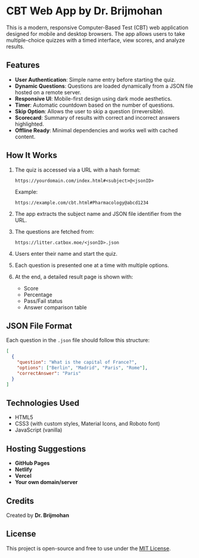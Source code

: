 # CBT Web App by Dr. Brijmohan

This is a modern, responsive Computer-Based Test (CBT) web application designed for mobile and desktop browsers. The app allows users to take multiple-choice quizzes with a timed interface, view scores, and analyze results.

## Features

- **User Authentication**: Simple name entry before starting the quiz.
- **Dynamic Questions**: Questions are loaded dynamically from a JSON file hosted on a remote server.
- **Responsive UI**: Mobile-first design using dark mode aesthetics.
- **Timer**: Automatic countdown based on the number of questions.
- **Skip Option**: Allows the user to skip a question (irreversible).
- **Scorecard**: Summary of results with correct and incorrect answers highlighted.
- **Offline Ready**: Minimal dependencies and works well with cached content.

## How It Works

1. The quiz is accessed via a URL with a hash format:  
   ```
   https://yourdomain.com/index.html#<subject>@<jsonID>
   ```
   Example:
   ```
   https://example.com/cbt.html#Pharmacology@abcd1234
   ```

2. The app extracts the subject name and JSON file identifier from the URL.
3. The questions are fetched from:
   ```
   https://litter.catbox.moe/<jsonID>.json
   ```

4. Users enter their name and start the quiz.
5. Each question is presented one at a time with multiple options.
6. At the end, a detailed result page is shown with:
   - Score
   - Percentage
   - Pass/Fail status
   - Answer comparison table

## JSON File Format

Each question in the `.json` file should follow this structure:

```json
[
  {
    "question": "What is the capital of France?",
    "options": ["Berlin", "Madrid", "Paris", "Rome"],
    "correctAnswer": "Paris"
  }
]
```

## Technologies Used

- HTML5
- CSS3 (with custom styles, Material Icons, and Roboto font)
- JavaScript (vanilla)

## Hosting Suggestions

- **GitHub Pages**
- **Netlify**
- **Vercel**
- **Your own domain/server**

## Credits

Created by **Dr. Brijmohan**

## License

This project is open-source and free to use under the [MIT License](LICENSE).
